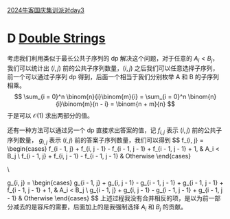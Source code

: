 [2024牛客国庆集训派对day3](https://ac.nowcoder.com/acm/contest/90206#question)

# D [Double Strings](https://ac.nowcoder.com/acm/contest/90206/D)

考虑我们利用类似于最长公共子序列的 dp 解决这个问题，对于任意的 $A_i < B_j$，我们可以统计出 $(i, j)$ 前的公共子序列数量，$(i, j)$ 之后我们可以任意选择子序列，前一个可以通过子序列 dp 得到，后面一个相当于我们分别枚举 A 和 B 的子序列相乘。
$$
\sum_{i = 0}^n \binom{n}{i}\binom{m}{i} = \sum_{i = 0}^n \binom{n}{i}\binom{m}{n - i} = \binom{n + m}{n}
$$
于是可以 $\mathcal O(1)$ 求出两部分的值。

还有一种方法可以通过另一个 dp 直接求出答案的值，记 $f_{i, j}$ 表示 $(i, j)$ 前的公共子序列数量， $g_{i, j}$ 表示 $(i, j)$ 前的答案子序列数量，我们可以得到
$$
f_{i, j} = 
\begin{cases}
f_{i - 1, j} + f_{i, j - 1} - f_{i - 1, j - 1} + f_{i - 1, j - 1} + 1, & A_i < B_j  \\
f_{i - 1, j} + f_{i, j - 1} - f_{i - 1, j - 1} & Otherwise
\end{cases}

\\

g_{i, j} = 
\begin{cases}
g_{i - 1, j} + g_{i, j - 1} - g_{i - 1, j - 1} + g_{i - 1, j - 1} + f_{i - 1, j - 1} + 1, & A_i < B_j  \\
g_{i - 1, j} + g_{i, j - 1} - g_{i - 1, j - 1} + g_{i - 1, j - 1} & Otherwise
\end{cases}
$$
上述过程我没有合并相反的项，是以为前一部分减去的是容斥的需要，后面加上的是我强制选择 $A_i$ 和 $B_j$ 的贡献。